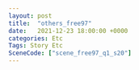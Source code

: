```yaml
---
layout: post
title:  "others_free97"
date:   2021-12-23 18:00:00 +0000
categories: Etc
Tags: Story Etc
SceneCode: ["scene_free97_q1_s20"]
---
```

